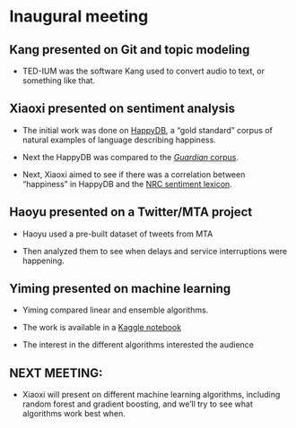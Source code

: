 # Inaugural meeting

## Kang presented on Git and topic modeling

* TED-IUM was the software Kang used to convert audio to text, or something
like that.

## Xiaoxi presented on sentiment analysis

* The initial work was done on
[HappyDB](https://github.com/rit-public/HappyDB), a “gold standard” corpus of
natural examples of language describing happiness.

* Next the HappyDB was compared to the [_Guardian_
corpus](https://www.sciencedirect.com/science/article/pii/S1877042813042109).

* Next, Xiaoxi aimed to see if there was a correlation between “happiness” in
HappyDB and the [NRC sentiment
lexicon](http://saifmohammad.com/WebPages/NRC-Emotion-Lexicon.htm).

## Haoyu presented on a Twitter/MTA project

* Haoyu used a pre-built dataset of tweets from MTA

* Then analyzed them to see when delays and service interruptions were
happening.

## Yiming presented on machine learning

* Yiming compared linear and ensemble algorithms.

* The work is available in a [Kaggle notebook](https://www.kaggle.com/taniesta/comparison-between-linear-ensemble-learning)

* The interest in the different algorithms interested the audience

## NEXT MEETING:

* Xiaoxi will present on different machine learning algorithms, including
random forest and gradient boosting, and we’ll try to see what algorithms work
best when.
